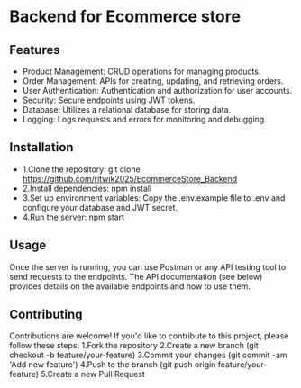 # Backend for Ecommerce store

## Features
- Product Management: CRUD operations for managing products.
- Order Management: APIs for creating, updating, and retrieving orders.
- User Authentication: Authentication and authorization for user accounts.
- Security: Secure endpoints using JWT tokens.
- Database: Utilizes a relational database for storing data.
- Logging: Logs requests and errors for monitoring and debugging.


## Installation
- 1.Clone the repository: git clone https://github.com/ritwik2025/EcommerceStore_Backend
- 2.Install dependencies: npm install
- 3.Set up environment variables: Copy the .env.example file to .env and configure your database and JWT secret.
- 4.Run the server: npm start

## Usage

Once the server is running, you can use Postman or any API testing tool to send requests to the endpoints. The API documentation (see below) provides details on the available endpoints and how to use them.

## Contributing
Contributions are welcome! If you'd like to contribute to this project, please follow these steps:
1.Fork the repository
2.Create a new branch (git checkout -b feature/your-feature)
3.Commit your changes (git commit -am 'Add new feature')
4.Push to the branch (git push origin feature/your-feature)
5.Create a new Pull Request
